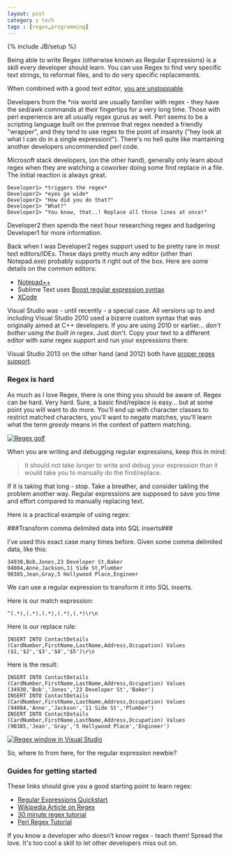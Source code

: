 ```yaml
---
layout: post
category : tech
tags : [regex,programming]
---
```

{% include JB/setup %}

Being able to write Regex (otherwise known as Regular Expressions) is a skill every developer should learn. You can use Regex to find very specific text strings, to reformat files, and to do very specific replacements.

When combined with a good text editor, <a class="fancybox" href="http://imgs.xkcd.com/comics/regular_expressions.png">you are unstoppable</a>.

<!--more-->

Developers from the \*nix world are usually familier with regex - they have the sed/awk commands at their fingertips for a very long time. Those with perl experience are all usually regex gurus as well. Perl seems to be a scripting language built on the premise that regex needed a friendly "wrapper", and they tend to use regex to the point of insanity ("hey look at what I can do in a single expression!"). There's no hell quite like mantaining another developers uncommended perl code.

Microsoft stack developers, (on the other hand), generally only learn about regex when they are watching a coworker doing some find replace in a file. The initial reaction is always great.

	Developer1> *triggers the regex*
	Developer2> *eyes go wide*
	Developer2> "How did you do that?"
	Developer1> "What?"
	Developer2> "You know, that..! Replace all those lines at once!"

Developer2 then spends the next hour researching regex and badgering Developer1 for more information.

Back when I was Developer2 regex support used to be pretty rare in most text editors/IDEs. These days pretty much any editor (other than Notepad.exe) probably supports it right out of the box. Here are some details on the common editors:

- [Notepad++](http://blog.creativeitp.com/posts-and-articles/editors/understanding-regex-with-notepad/comment-page-1/)
- Sublime Text uses [Boost regular expression syntax](http://www.boost.org/doc/libs/1_47_0/libs/regex/doc/html/boost_regex/syntax/perl_syntax.html)
- [XCode](http://roadfiresoftware.com/2013/12/replacing-regular-expressions-in-an-xcode-project/)

Visual Studio was - until recently - a special case. All versions up to and including Visual Studio 2010 used a bizarre custom syntax that was originally aimed at C++ developers. If you are using 2010 or earlier... *don't bother using the built in regex*. Just don't. Copy your text to a different editor with *sane* regex support and run your expressions there.

Visual Studio 2013 on the other hand (and 2012) both have [proper regex support](http://msdn.microsoft.com/en-us/library/2k3te2cs.aspx).

### Regex is hard ###

As much as I love Regex, there is one thing you should be aware of. Regex can be hard. Very hard. Sure, a basic find/replace is easy... but at some point you will want to do more. You'll end up with character classes to restrict matched characters, you'll want to negate matches, you'll learn what the term *greedy* means in the context of pattern matching.

<div class="post-image">
<a class="fancybox" href="http://imgs.xkcd.com/comics/regex_golf.png"><img class="img-responsive img-thumbnail" src="http://imgs.xkcd.com/comics/regex_golf.png" alt="Regex golf" /></a><br />
</div>

When you are writing and debugging regular expressions, keep this in mind:

>It should not take longer to write and debug your expression than it would take you to manually do the find/replace.

If it is taking that long - stop. Take a breather, and consider takling the problem another way. Regular expressions are supposed to save you time and effort compared to manually replacing text.

Here is a practical example of using regex:

###Transform comma delimited data into SQL inserts###

I've used this exact case many times before. Given some comma delimited data, like this:

	34930,Bob,Jones,23 Developer St,Baker
	94084,Anne,Jackson,11 Side St,Plumber
	90385,Jean,Gray,5 Hollywood Place,Engineer

We can use a regular expression to transform it into SQL inserts.

Here is our match expression:

	^(.*),(.*),(.*),(.*),(.*)\r\n

Here is our replace rule:

	INSERT INTO ContactDetails (CardNumber,FirstName,LastName,Address,Occupation) Values ($1,'$2','$3','$4','$5')\r\n

Here is the result:

	INSERT INTO ContactDetails (CardNumber,FirstName,LastName,Address,Occupation) Values (34930,'Bob','Jones','23 Developer St','Baker')
	INSERT INTO ContactDetails (CardNumber,FirstName,LastName,Address,Occupation) Values (94084,'Anne','Jackson','11 Side St','Plumber')
	INSERT INTO ContactDetails (CardNumber,FirstName,LastName,Address,Occupation) Values (90385,'Jean','Gray','5 Hollywood Place','Engineer')


<div class="post-image">
<a class="fancybox" href="{{ site.url }}/assets/images/regex.png"><img class="img-responsive img-thumbnail" src="{{ site.url }}/assets/images/regex.png" alt="Regex window in Visual Studio" /></a><br />
</div>

So, where to from here, for the regular expression newbie?

### Guides for getting started ###

These links should give you a good starting point to learn regex:

- [Regular Expressions Quickstart](http://www.regular-expressions.info/quickstart.html)
- [Wikipedia Article on Regex](http://en.wikipedia.org/wiki/Regular_expression)
- [30 minute regex tutorial](http://www.codeproject.com/Articles/9099/The-Minute-Regex-Tutorial)
- [Perl Regex Tutorial](http://perldoc.perl.org/perlretut.html)

If you know a developer who doesn't know regex - teach them! Spread the love. It's too cool a skill to let other developers miss out on.
